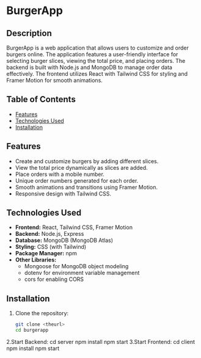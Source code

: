 # BurgerApp

## Description
BurgerApp is a web application that allows users to customize and order burgers online. The application features a user-friendly interface for selecting burger slices, viewing the total price, and placing orders. The backend is built with Node.js and MongoDB to manage order data effectively. The frontend utilizes React with Tailwind CSS for styling and Framer Motion for smooth animations.

## Table of Contents
- [Features](#features)
- [Technologies Used](#technologies-used)
- [Installation](#installation)


## Features
- Create and customize burgers by adding different slices.
- View the total price dynamically as slices are added.
- Place orders with a mobile number.
- Unique order numbers generated for each order.
- Smooth animations and transitions using Framer Motion.
- Responsive design with Tailwind CSS.

## Technologies Used
- **Frontend:** React, Tailwind CSS, Framer Motion
- **Backend:** Node.js, Express
- **Database:** MongoDB (MongoDB Atlas)
- **Styling:** CSS (with Tailwind)
- **Package Manager:** npm
- **Other Libraries:** 
  - Mongoose for MongoDB object modeling
  - dotenv for environment variable management
  - cors for enabling CORS

## Installation

1. Clone the repository:
   ```bash
   git clone <theurl>
   cd burgerapp
2.Start Backend:
    cd server
    npm install
    npm start
3.Start Frontend:
    cd client
    npm install
    npm start


